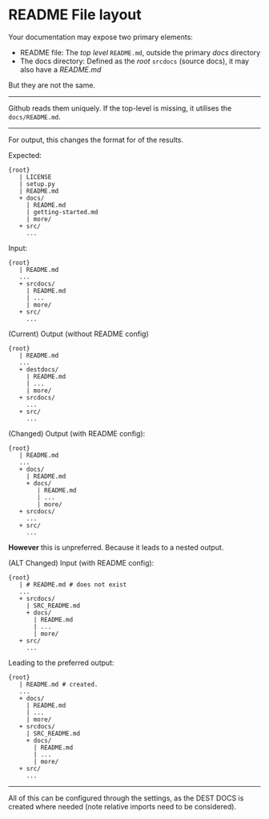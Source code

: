 # README File layout

Your documentation may expose two primary elements:

+ README file: The _top level_ `README.md`, outside the primary _docs_ directory
+ The docs directory: Defined as the _root_ `srcdocs` (source docs), it may also have a _README.md_

But they are not the same.

---

Github reads them uniquely. If the top-level is missing, it utilises the `docs/README.md`.

---

For output, this changes the format for of the results.

Expected:

    {root}
       | LICENSE
       | setup.py
       | README.md
       + docs/
         | README.md
         | getting-started.md
         | more/
       + src/
         ...

Input:

    {root}
       | README.md
       ...
       + srcdocs/
         | README.md
         | ...
         | more/
       + src/
         ...

(Current) Output (without README config)

    {root}
       | README.md
       ...
       + destdocs/
         | README.md
         | ...
         | more/
       + srcdocs/
         ...
       + src/
         ...

(Changed) Output (with README config):

    {root}
       | README.md
       ...
       + docs/
         | README.md
         + docs/
            | README.md
            | ...
            | more/
       + srcdocs/
         ...
       + src/
         ...


**However** this is unpreferred. Because it leads to a nested output.


(ALT Changed) Input (with README config):

    {root}
       | # README.md # does not exist
       ...
       + srcdocs/
         | SRC_README.md
         + docs/
           | README.md
           | ...
           | more/
       + src/
         ...

Leading to the preferred output:

    {root}
       | README.md # created.
       ...
       + docs/
         | README.md
         | ...
         | more/
       + srcdocs/
         | SRC_README.md
         + docs/
           | README.md
           | ...
           | more/
       + src/
         ...


---

All of this can be configured through the settings, as the DEST DOCS is created where needed (note relative imports need to be considered).

